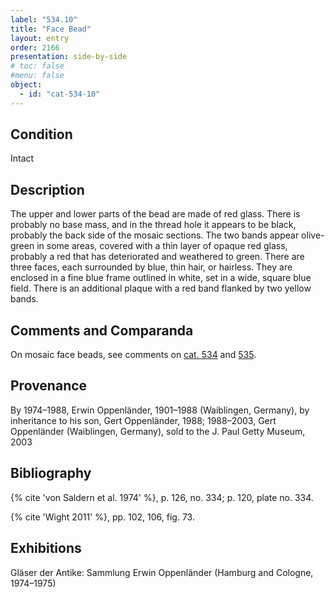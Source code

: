 ```yaml
---
label: "534.10"
title: "Face Bead"
layout: entry
order: 2166
presentation: side-by-side
# toc: false
#menu: false 
object:
  - id: "cat-534-10"
---
```


## Condition

Intact

## Description

The upper and lower parts of the bead are made of red glass. There is probably no base mass, and in the thread hole it appears to be black, probably the back side of the mosaic sections. The two bands appear olive-green in some areas, covered with a thin layer of opaque red glass, probably a red that has deteriorated and weathered to green. There are three faces, each surrounded by blue, thin hair, or hairless. They are enclosed in a fine blue frame outlined in white, set in a wide, square blue field. There is an additional plaque with a red band flanked by two yellow bands.

## Comments and Comparanda

On mosaic face beads, see comments on [cat. 534](/catalogue/cat-534) and [535](/catalogue/cat-535).

## Provenance

By 1974–1988, Erwin Oppenländer, 1901–1988 (Waiblingen, Germany), by inheritance to his son, Gert Oppenländer, 1988; 1988–2003, Gert Oppenländer (Waiblingen, Germany), sold to the J. Paul Getty Museum, 2003

## Bibliography

{% cite 'von Saldern et al. 1974' %}, p. 126, no. 334; p. 120, plate no. 334.

{% cite 'Wight 2011' %}, pp. 102, 106, fig. 73.

## Exhibitions

Gläser der Antike: Sammlung Erwin Oppenländer (Hamburg and Cologne, 1974–1975)